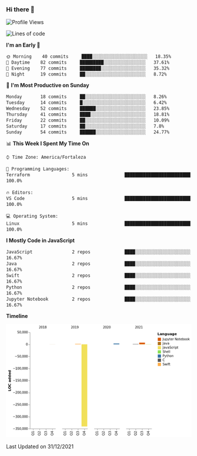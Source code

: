 ### Hi there 👋

<!--
**samuelpsouza/samuelpsouza** is a ✨ _special_ ✨ repository because its `README.md` (this file) appears on your GitHub profile.

Here are some ideas to get you started:

- 🔭 I’m currently working on ...
- 🌱 I’m currently learning ...
- 👯 I’m looking to collaborate on ...
- 🤔 I’m looking for help with ...
- 💬 Ask me about ...
- 📫 How to reach me: ...
- 😄 Pronouns: ...
- ⚡ Fun fact: ...
-->

<!--START_SECTION:waka-->
![Profile Views](http://img.shields.io/badge/Profile%20Views-0-blue)

![Lines of code](https://img.shields.io/badge/From%20Hello%20World%20I%27ve%20Written--328%20Thousand%20lines%20of%20code-blue)

**I'm an Early 🐤** 

```text
🌞 Morning    40 commits     ████░░░░░░░░░░░░░░░░░░░░░   18.35% 
🌆 Daytime    82 commits     █████████░░░░░░░░░░░░░░░░   37.61% 
🌃 Evening    77 commits     ████████░░░░░░░░░░░░░░░░░   35.32% 
🌙 Night      19 commits     ██░░░░░░░░░░░░░░░░░░░░░░░   8.72%

```
📅 **I'm Most Productive on Sunday** 

```text
Monday       18 commits     ██░░░░░░░░░░░░░░░░░░░░░░░   8.26% 
Tuesday      14 commits     █░░░░░░░░░░░░░░░░░░░░░░░░   6.42% 
Wednesday    52 commits     ██████░░░░░░░░░░░░░░░░░░░   23.85% 
Thursday     41 commits     ████░░░░░░░░░░░░░░░░░░░░░   18.81% 
Friday       22 commits     ██░░░░░░░░░░░░░░░░░░░░░░░   10.09% 
Saturday     17 commits     ██░░░░░░░░░░░░░░░░░░░░░░░   7.8% 
Sunday       54 commits     ██████░░░░░░░░░░░░░░░░░░░   24.77%

```


📊 **This Week I Spent My Time On** 

```text
⌚︎ Time Zone: America/Fortaleza

💬 Programming Languages: 
Terraform                5 mins              █████████████████████████   100.0%

🔥 Editors: 
VS Code                  5 mins              █████████████████████████   100.0%

💻 Operating System: 
Linux                    5 mins              █████████████████████████   100.0%

```

**I Mostly Code in JavaScript** 

```text
JavaScript               2 repos             ████░░░░░░░░░░░░░░░░░░░░░   16.67% 
Java                     2 repos             ████░░░░░░░░░░░░░░░░░░░░░   16.67% 
Swift                    2 repos             ████░░░░░░░░░░░░░░░░░░░░░   16.67% 
Python                   2 repos             ████░░░░░░░░░░░░░░░░░░░░░   16.67% 
Jupyter Notebook         2 repos             ████░░░░░░░░░░░░░░░░░░░░░   16.67%

```


**Timeline**

![Chart not found](https://raw.githubusercontent.com/samuelpsouza/samuelpsouza/main/charts/bar_graph.png) 


 Last Updated on 31/12/2021
<!--END_SECTION:waka-->